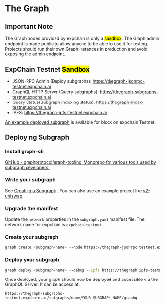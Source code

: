 # The Graph

## Important Note

The Graph nodes provided by expchain is only a <mark>sandbox</mark>. The Graph admin endpoint is made public to allow anyone to be able to use it for testing. Projects should run their own Graph instances in production and avoid exposing the admin endpoint.

## ExpChain Testnet <mark>Sandbox</mark>

- JSON-RPC Admin (Deploy subgraphs): https://thegraph-jsonrpc-testnet.expchain.ai
- GraphQL HTTP Server (Query subgraphs): https://thegraph-subgraphs-testnet.expchain.ai
- Query Status(Subgraph indexing status): https://thegraph-index-testnet.expchain.ai
- IPFS: https://thegraph-ipfs-testnet.expchain.ai

[An example deployed subgraph](https://thegraph-subgraphs-testnet.expchain.ai/subgraphs/name/blocklytics/exp-testnet-blocks/graphql) is available for block on expchain Testnet.

## Deploying Subgraph

### Install graph-cli

[GitHub - graphprotocol/graph-tooling: Monorepo for various tools used by subgraph developers. ](https://github.com/graphprotocol/graph-tooling#installation)

### Write your subgraph

See [Creating a Subgraph](https://thegraph.com/docs/en/developing/creating-a-subgraph/) .
You can also use an example project like [v2-uniswap](https://github.com/Uniswap/v2-subgraph).

### Upgrade the manifest

Update the `network` properties in the `subgraph.yaml` manifest file. The network name for expchain is `expchain-testnet`.

### Create your subgraph

```bash
graph create <subgraph-name> --node https://thegraph-jsonrpc-testnet.expchain.ai
```

### Deploy your subgraph

```bash
graph deploy <subgraph-name> --debug --ipfs https://thegraph-ipfs-testnet.expchain.ai --node https://thegraph-jsonrpc-testnet.expchain.ai
```

Once deployed, your graph should now be deployed and accessible via the GraphQL Server. It can be access at:

```
https://thegraph-subgraphs-testnet.expchain.ai/subgraphs/name/YOUR_SUBGRAPH_NAME/graphql
```
